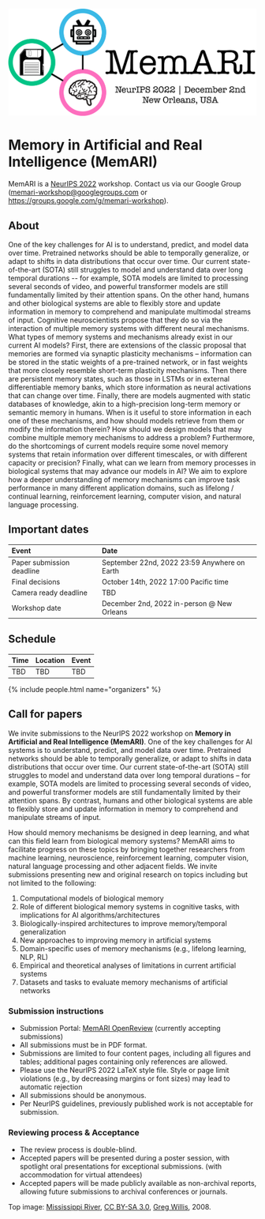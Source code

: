 ![MemARI logo](/img/logo.jpg)

# Memory in Artificial and Real Intelligence (MemARI)

MemARI is a [NeurIPS 2022](https://neurips.cc/Conferences/2022) workshop. Contact us via our Google Group (<memari-workshop@googlegroups.com> or <https://groups.google.com/g/memari-workshop>).


## About

One of the key challenges for AI is to understand, predict, and model data over time. Pretrained networks should be able to temporally generalize, or adapt to shifts in data distributions that occur over time. Our current state-of-the-art (SOTA) still struggles to model and understand data over long temporal durations -- for example, SOTA models are limited to processing several seconds of video, and powerful transformer models are still fundamentally limited by their attention spans. On the other hand, humans and other biological systems are able to flexibly store and update information in memory to comprehend and manipulate multimodal streams of input. Cognitive neuroscientists propose that they do so via the interaction of multiple memory systems with different neural mechanisms. What types of memory systems and mechanisms already exist in our current AI models? First, there are extensions of the classic proposal that memories are formed via synaptic plasticity mechanisms – information can be stored in the static weights of a pre-trained network, or in fast weights that more closely resemble short-term plasticity mechanisms. Then there are persistent memory states, such as those in LSTMs or in external differentiable memory banks, which store information as neural activations that can change over time. Finally, there are models augmented with static databases of knowledge, akin to a high-precision long-term memory or semantic memory in humans. When is it useful to store information in each one of these mechanisms, and how should models retrieve from them or modify the information therein? How should we design models that may combine multiple memory mechanisms to address a problem? Furthermore, do the shortcomings of current models require some novel memory systems that retain information over different timescales, or with different capacity or precision? Finally, what can we learn from memory processes in biological systems that may advance our models in AI? We aim to explore how a deeper understanding of memory mechanisms can improve task performance in many different application domains, such as lifelong / continual learning, reinforcement learning, computer vision, and natural language processing.


## Important dates

| Event | Date
|:------ |:------
| Paper submission deadline | September 22nd, 2022 23:59 Anywhere on Earth
| Final decisions | October 14th, 2022 17:00 Pacific time
| Camera ready deadline | TBD
| Workshop date | December 2nd, 2022 in-person @ New Orleans


## Schedule

| Time | Location | Event | 
|:------ |:------ |:-----
| TBD | TBD | TBD


{% include people.html name="organizers" %}


## Call for papers

We invite submissions to the NeurIPS 2022 workshop on **Memory in Artificial and Real Intelligence (MemARI)**. One of the key challenges for AI systems is to understand, predict, and model data over time. Pretrained networks should be able to temporally generalize, or adapt to shifts in data distributions that occur over time. Our current state-of-the-art (SOTA) still struggles to model and understand data over long temporal durations – for example, SOTA models are limited to processing several seconds of video, and powerful transformer models are still fundamentally limited by their attention spans. By contrast, humans and other biological systems are able to flexibly store and update information in memory to comprehend and manipulate streams of input.

How should memory mechanisms be designed in deep learning, and what can this field learn from biological memory systems? MemARI aims to facilitate progress on these topics by bringing together researchers from machine learning, neuroscience, reinforcement learning, computer vision, natural language processing and other adjacent fields. We invite submissions presenting new and original research on topics including but not limited to the following:
1. Computational models of biological memory
2. Role of different biological memory systems in cognitive tasks, with implications for AI algorithms/architectures
3. Biologically-inspired architectures to improve memory/temporal generalization
4. New approaches to improving memory in artificial systems
5. Domain-specific uses of memory mechanisms (e.g., lifelong learning, NLP, RL)
6. Empirical and theoretical analyses of limitations in current artificial systems
7. Datasets and tasks to evaluate memory mechanisms of artificial networks

### Submission instructions
* Submission Portal: [MemARI OpenReview](https://openreview.net/group?id=NeurIPS.cc/2022/Workshop/MemARI) (currently accepting submissions)
* All submissions must be in PDF format.
* Submissions are limited to four content pages, including all figures and tables; additional pages containing only references are allowed.
* Please use the NeurIPS 2022 LaTeX style file. Style or page limit violations (e.g., by decreasing margins or font sizes) may lead to automatic rejection
* All submissions should be anonymous.
* Per NeurIPS guidelines, previously published work is not acceptable for submission.

### Reviewing process & Acceptance
* The review process is double-blind.
* Accepted papers will be presented during a poster session, with spotlight oral presentations for exceptional submissions. (with accommodation for virtual attendees)
* Accepted papers will be made publicly available as non-archival reports, allowing future submissions to archival conferences or journals.


Top image: [Mississippi River](<https://commons.wikimedia.org/wiki/File:Mississippi_River_(4117534034)_(cropped).jpg>), [CC BY-SA 3.0](https://creativecommons.org/licenses/by-sa/3.0), [Greg Willis](https://greg-willis.com), 2008.

